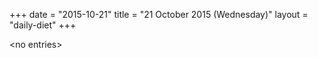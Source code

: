 +++
date = "2015-10-21"
title = "21 October 2015 (Wednesday)"
layout = "daily-diet"
+++


\<no entries\>
